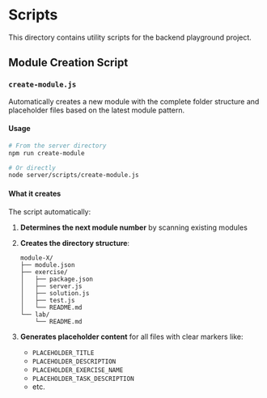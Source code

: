 # Scripts

This directory contains utility scripts for the backend playground project.

## Module Creation Script

### `create-module.js`

Automatically creates a new module with the complete folder structure and placeholder files based on the latest module pattern.

#### Usage

```bash
# From the server directory
npm run create-module

# Or directly
node server/scripts/create-module.js
```

#### What it creates

The script automatically:

1. **Determines the next module number** by scanning existing modules
2. **Creates the directory structure**:
   ```
   module-X/
   ├── module.json
   ├── exercise/
   │   ├── package.json
   │   ├── server.js
   │   ├── solution.js
   │   ├── test.js
   │   └── README.md
   └── lab/
       └── README.md
   ```

3. **Generates placeholder content** for all files with clear markers like:
   - `PLACEHOLDER_TITLE`
   - `PLACEHOLDER_DESCRIPTION`
   - `PLACEHOLDER_EXERCISE_NAME`
   - `PLACEHOLDER_TASK_DESCRIPTION`
   - etc.

